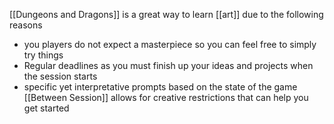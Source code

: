 [[Dungeons and Dragons]] is a great way to learn [[art]] due to the following reasons
- you players do not expect a masterpiece so you can feel free to simply try things
- Regular deadlines as you must finish up your ideas and projects when the session starts
- specific yet interpretative prompts based on the state of the game [[Between Session]] allows for creative restrictions that can help you get started